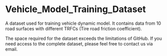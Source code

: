 # Vehicle_Model_Training_Dataset
A dataset used for training vehicle dynamic model. It contains data from 10 road surfaces with different TRFCs (Tire road friction coefficient).




The space required for the dataset exceeds the limitations of GitHub. If you need access to the complete dataset, please feel free to contact us via email.
